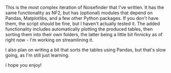 This is the most complex iteration of Noisefinder that I've written. It has the same 
functionality as NF2, but has (optional) modules that depend on Pandas, Matplotlibs,
and a few other Python packages. If you don't have them, the script *should* be fine,
but I haven't actually tested it. The added functionality includes automatically 
plotting the produced tables, then sorting them into their own folders, the latter
being a little bit finnicky as of right now - I'm working on streamlining it.

I also plan on writing a bit that sorts the tables using Pandas, but that's slow 
going, as I'm still just learning.

I hope you enjoy!
